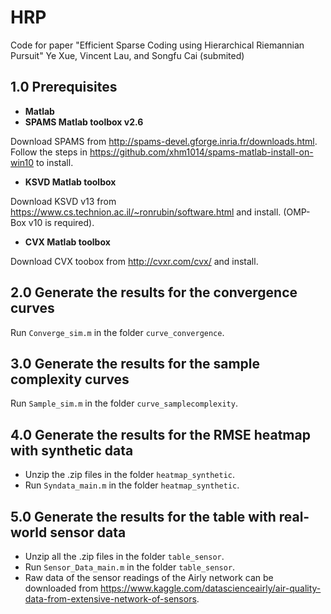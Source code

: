 # HRP
Code for paper "Efficient Sparse Coding using Hierarchical Riemannian Pursuit" Ye Xue, Vincent Lau, and Songfu Cai (submited)

## 1.0 Prerequisites
+ **Matlab**
+ **SPAMS Matlab toolbox v2.6**

Download SPAMS from  http://spams-devel.gforge.inria.fr/downloads.html.
Follow the steps in https://github.com/xhm1014/spams-matlab-install-on-win10 to install.

+ **KSVD Matlab toolbox**

Download KSVD v13 from https://www.cs.technion.ac.il/~ronrubin/software.html and install.
(OMP-Box v10 is required).

+ **CVX Matlab toolbox**

Download CVX toobox from http://cvxr.com/cvx/ and install.

## 2.0 Generate the results for the convergence curves
Run   `Converge_sim.m` in the folder `curve_convergence`.

## 3.0 Generate the results for the sample complexity curves
Run  `Sample_sim.m` in the folder `curve_samplecomplexity`.

## 4.0 Generate the results for the RMSE heatmap with synthetic data
+ Unzip the .zip files in the folder `heatmap_synthetic`.
+ Run `Syndata_main.m` in the folder `heatmap_synthetic`.

## 5.0 Generate the results for the table with real-world sensor data
+ Unzip all the .zip files in the folder `table_sensor`.
+ Run `Sensor_Data_main.m` in the folder `table_sensor`.
+ Raw data of the sensor readings of the Airly network can be downloaded from https://www.kaggle.com/datascienceairly/air-quality-data-from-extensive-network-of-sensors.

